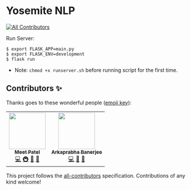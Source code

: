 # Yosemite NLP
<!-- ALL-CONTRIBUTORS-BADGE:START - Do not remove or modify this section -->
[![All Contributors](https://img.shields.io/badge/all_contributors-2-orange.svg?style=flat-square)](#contributors-)
<!-- ALL-CONTRIBUTORS-BADGE:END -->

Run Server:

```
$ export FLASK_APP=main.py
$ export FLASK_ENV=development
$ flask run
```

- Note: `chmod +x runserver.sh` before running script for the first time.

## Contributors ✨

Thanks goes to these wonderful people ([emoji key](https://allcontributors.org/docs/en/emoji-key)):

<!-- ALL-CONTRIBUTORS-LIST:START - Do not remove or modify this section -->
<!-- prettier-ignore-start -->
<!-- markdownlint-disable -->
<table>
  <tr>
    <td align="center"><a href="https://meetpatel.github.io/"><img src="https://avatars.githubusercontent.com/u/45785817?v=4?s=100" width="100px;" alt=""/><br /><sub><b>Meet Patel</b></sub></a><br /><a href="https://github.com/meet59patel/Group3-Yosemite-NLP/commits?author=meet59patel" title="Code">💻</a> <a href="#infra-meet59patel" title="Infrastructure (Hosting, Build-Tools, etc)">🚇</a> <a href="#maintenance-meet59patel" title="Maintenance">🚧</a> <a href="#projectManagement-meet59patel" title="Project Management">📆</a></td>
    <td align="center"><a href="https://github.com/arkaprabha10"><img src="https://avatars.githubusercontent.com/u/44334390?v=4?s=100" width="100px;" alt=""/><br /><sub><b>Arkaprabha Banerjee</b></sub></a><br /><a href="https://github.com/meet59patel/Group3-Yosemite-NLP/commits?author=arkaprabha10" title="Code">💻</a> <a href="#ideas-arkaprabha10" title="Ideas, Planning, & Feedback">🤔</a> <a href="#maintenance-arkaprabha10" title="Maintenance">🚧</a></td>
  </tr>
</table>

<!-- markdownlint-restore -->
<!-- prettier-ignore-end -->

<!-- ALL-CONTRIBUTORS-LIST:END -->

This project follows the [all-contributors](https://github.com/all-contributors/all-contributors) specification. Contributions of any kind welcome!